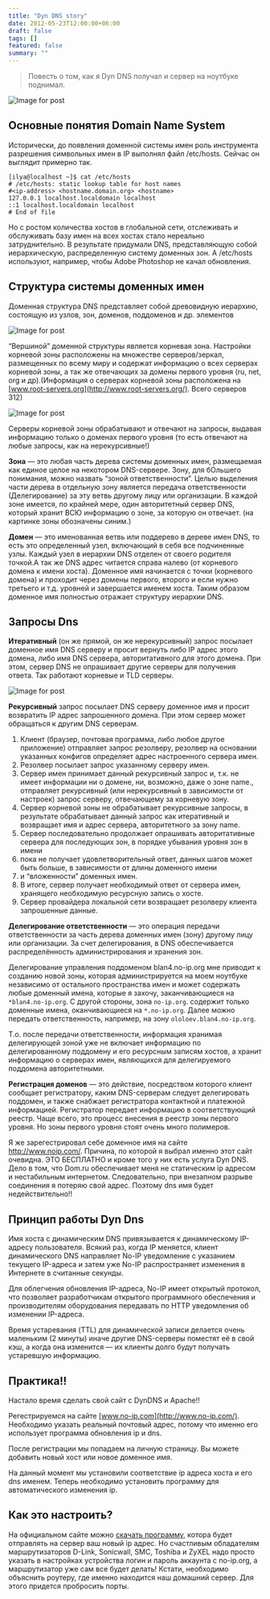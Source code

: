 ```yaml
---
title: "Dyn DNS story"
date: 2012-05-23T12:00:00+06:00
draft: false
tags: []
featured: false
summary: ""
---
```


> Повесть о том, как я Dyn DNS получал и сервер на ноутбуке поднимал.

![Image for post](https://miro.medium.com/max/650/0*v-mynggPV7aFAn3E.jpg)

## Основные понятия Domain Name System

Исторически, до появления доменной системы имен роль инструмента разрешения символьных имен в IP выполнял файл /etc/hosts. Сейчас он выглядит примерно так.

```shell
[ilya@localhost ~]$ cat /etc/hosts
# /etc/hosts: static lookup table for host names
#<ip-address> <hostname.domain.org> <hostname>
127.0.0.1 localhost.localdomain localhost
::1 localhost.localdomain localhost
# End of file
```

Но с ростом количества хостов в глобальной сети, отслеживать и обслуживать базу имен на всех хостах стало нереально затруднительно. В результате придумали DNS, представляющую собой иерархическую, распределенную систему доменных зон. А /etc/hosts используют, например, чтобы Adobe Photoshop не качал обновления.

## Структура системы доменных имен

Доменная структура DNS представляет собой древовидную иерархию, состоящую из узлов, зон, доменов, поддоменов и др. элементов

![Image for post](https://miro.medium.com/max/1024/0*KWmL5PBYCp2FsKIE.png)

“Вершиной” доменной структуры является корневая зона. Настройки корневой зоны расположены на множестве серверов/зеркал, размещенных по всему миру и содержат информацию о всех серверах корневой зоны, а так же отвечающих за домены первого уровня (ru, net, org и др).(Информация о серверах корневой зоны расположена на [www.root-servers.org](http://www.root-servers.org/). Всего серверов 312)

![Image for post](https://miro.medium.com/max/1024/0*9LhVymSuGWP7nWNw.png)

Серверы корневой зоны обрабатывают и отвечают на запросы, выдавая информацию только о доменах первого уровня (то есть отвечают на любые запросы, как на нерекурсивные!)

**Зона** — это любая часть дерева системы доменных имен, размещаемая как единое целое на некотором DNS-сервере. Зону, для бОльшего понимания, можно назвать “зоной ответственности”. Целью выделения части дерева в отдельную зону является передача ответственности (Делегирование) за эту ветвь другому лицу или организации. В каждой зоне имеется, по крайней мере, один авторитетный сервер DNS, который хранит ВСЮ информацию о зоне, за которую он отвечает. (на картинке зоны обозначены синим.)

**Домен** — это именованная ветвь или поддерево в дереве имен DNS, то есть это определенный узел, включающий в себя все подчиненные узлы. Каждый узел в иерархии DNS отделен от своего родителя точкой.А так же DNS адрес читается справа налево (от корневого домена к имени хоста). Доменное имя начинается с точки (корневого домена) и проходит через домены первого, второго и если нужно третьего и т.д. уровней и завершается именем хоста. Таким образом доменное имя полностью отражает структуру иерархии DNS.

## Запросы Dns

**Итеративный** (он же прямой, он же нерекурсивный) запрос посылает доменное имя DNS серверу и просит вернуть либо IP адрес этого домена, либо имя DNS сервера, авторитативного для этого домена. При этом, сервер DNS не опрашивает другие серверы для получения ответа. Так работают корневые и TLD серверы.

![Image for post](https://miro.medium.com/max/1024/0*hWqUAUCrvq2FJZaC.png)

**Рекурсивный** запрос посылает DNS серверу доменное имя и просит возвратить IP адрес запрошенного домена. При этом сервер может обращаться к другим DNS серверам.

1. Клиент (браузер, почтовая программа, либо любое другое приложение) отправляет запрос резолверу, резолвер на основании указанных конфигов определяет адрес настроенного сервера имен.
2. Резолвер посылает запрос указанному серверу имен.
3. Сервер имен принимает данный рекурсивный запрос и, т.к. не имеет информации ни о домене, ни, возможно, даже о зоне name., отправляет рекурсивный (или нерекурсивный в зависимости от настроек) запрос серверу, отвечающему за корневую зону.
4. Сервер корневой зоны не обрабатывает рекурсивные запросы, в результате обрабатывает данный запрос как итеративный и возвращает имя и адрес сервера, авторитетного за зону name.
5. Сервер последовательно продолжает опрашивать авторитативные сервера для последующих зон, в порядке убывания уровня зон в имени
6. пока не получает удовлетворительный ответ, данных шагов может быть больше, в зависимости от длины доменного имени
7. и “вложенности” доменных имен.
8. В итоге, сервер получает необходимый ответ от сервера имен, хранящего необходимую ресурсную запись о хосте.
9. Сервер провайдера локальной сети возвращает резолверу клиента запрошенные данные.

**Делегирование ответственности** — это операция передачи ответственности за часть дерева доменных имен (зону) другому лицу или организации. За счет делегирования, в DNS обеспечивается распределённость администрирования и хранения зон.

Делегирование управления поддоменом blan4.no-ip.org мне приводит к созданию новой зоны, которая администрируется на моем ноутбуке независимо от остального пространства имен и может содержать любые доменный имена, которые я захочу, заканчивающиеся на `*blan4.no-ip.org`. С другой стороны, зона `no-ip.org`. содержит только доменные имена, оканчивающиеся на `*.no-ip.org`. Далее можно передать ответственность, например, на зону `ololoev.blan4.no-ip.org`.

Т.о. после передачи ответственности, информация хранимая делегирующей зоной уже не включает информацию по делегированному поддомену и его ресурсным записям хостов, а хранит информацию о серверах имен, являющихся для делегируемого поддомена авторитетными.

**Регистрация доменов** — это действие, посредством которого клиент сообщает регистратору, каким DNS-серверам следует делегировать поддомен, и также снабжает регистратора контактной и платежной информацией. Регистратор передает информацию в соответствующий реестр. Чаще всего, это процесс внесения в реестр зоны первого уровня. Но зоны первого уровня стоят очень много полимеров.

Я же зарегестрировал себе доменное имя на сайте http://www.noip.com/. Причина, по которой я выбрал именно этот сайт очевидна. ЭТО БЕСПЛАТНО и кроме того у них есть услуга Dyn DNS. Дело в том, что Dom.ru обеспечивает меня не статическим ip адресом и нестабильным интернетом. Следовательно, при внезапном разрыве соединения я потеряю свой адрес. Поэтому dns имя будет недействительно!!

## Принцип работы Dyn Dns

Имя хоста с динамическим DNS привязывается к динамическому IP-адресу пользователя. Всякий раз, когда IP меняется, клиент динамического DNS направляет No-IP уведомление с указанием текущего IP-адреса и затем уже No-IP распространяет изменения в Интернете в считанные секунды.

Для облегчения обновления IP-адреса, No-IP имеет открытый протокол, что позволяет разработчикам открытого программного обеспечения и производителям оборудования передавать по HTTP уведомления об изменении IP-адреса.

Время устаревания (TTL) для динамической записи делается очень маленьким (2 минуты) иначе другие DNS-серверы поместят её в свой кэш, а когда она изменится — их клиенты долго будут получать устаревшую информацию.

## Практика!!

Настало время сделать свой сайт с DynDNS и Apache!!

Регестрируемся на сайте [www.no-ip.com](http://www.no-ip.com/). Необходимо указать реальный почтовый адрес, потому что именно его использует программа обновления ip и dns.

После регистрации мы попадаем на личную страницу. Вы можете добавить новый хост или новое доменное имя.

На данный момент мы установили соответствие ip адреса хоста и его dns именем. Теперь необходимо установить программу для автоматического изменения ip.

## Как это настроить?

На официальном сайте можно [скачать программу](http://www.no-ip.com/downloads.php), котора будет отправлять на сервер ваш новый ip адрес. Но счастливым обладателям маршрутизаторов D-Link, Sonicwall, SMC, Toshiba и ZyXEL надо просто указать в настройках устройства логин и пароль аккаунта с no-ip.org, а маршрутизатор уже сам все будет делать! Кстати, необходимо объяснить роутеру, где именно находится наш домашний сервер. Для этого придется пробросить порты.
